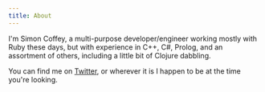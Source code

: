 ```yaml
---
title: About
---
```


I'm Simon Coffey, a multi-purpose developer/engineer working mostly with
Ruby these days, but with experience in C++, C#, Prolog, and an
assortment of others, including a little bit of Clojure dabbling.

You can find me on [Twitter](http://twitter.com/urbanautomaton), or
wherever it is I happen to be at the time you're looking.

